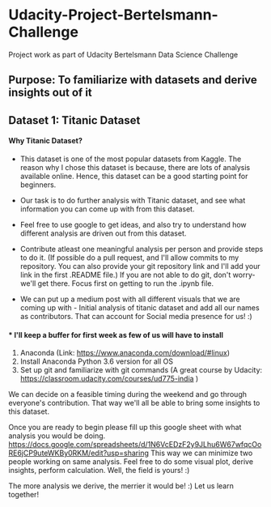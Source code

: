 # Udacity-Project-Bertelsmann-Challenge

Project work as part of Udacity Bertelsmann Data Science Challenge

## Purpose: To familiarize with datasets and derive insights out of it

## Dataset 1: Titanic Dataset

#### Why Titanic Dataset?

* This dataset is one of the most popular datasets from Kaggle. The reason why I chose this dataset is because, there are lots of analysis available online. Hence, this dataset can be a good starting point for beginners.

* Our task is to do further analysis with Titanic dataset, and see what information you can come up with from this dataset. 

* Feel free to use google to get ideas, and also try to understand how different analysis are driven out from this dataset. 

* Contribute atleast one meaningful analysis per person and provide steps to do it. (If possible do a pull request, and I'll allow commits to my repository. You can also provide your git repository link and I'll add your link in the first .README file.) If you are not able to do git, don't worry- we'll get there. Focus first on getting to run the .ipynb file.

* We can put up a medium post with all different visuals that we are coming up with - Initial analysis of titanic dataset and add all our names as contributors. That can account for Social media presence for us! :) 

#### * I'll keep a buffer for first week as few of us will have to install 

 1. Anaconda (Link: https://www.anaconda.com/download/#linux) 
 2. Install Anaconda Python 3.6 version for all OS
 3. Set up git and familiarize with git commands (A great course by Udacity: https://classroom.udacity.com/courses/ud775-india )

We can decide on a feasible timing during the weekend and go through everyone's contribution. That way we'll all be able to bring some insights to this dataset. 

Once you are ready to begin please fill up this google sheet with what analysis you would be doing. https://docs.google.com/spreadsheets/d/1N6VcEDzF2y9JLhu6W67wfqcOoRE6jCP9uteWKBy0RKM/edit?usp=sharing This way we can minimize two people working on same analysis. Feel free to do some visual plot, derive insights, perform calculation. Well, the field is yours! :)

The more analysis we derive, the merrier it would be! :) Let us learn together!